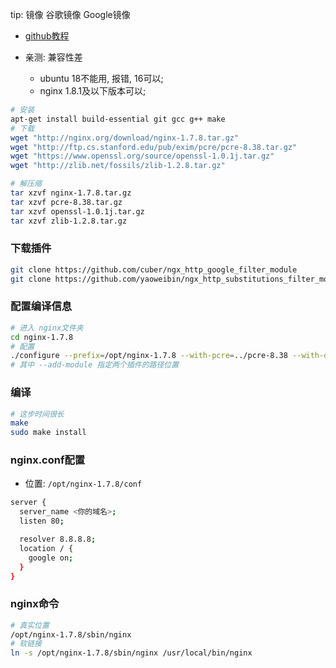 tip: 镜像 谷歌镜像 Google镜像

* [github教程](https://github.com/cuber/ngx_http_google_filter_module/blob/master/README.zh-CN.md)

* 亲测: 兼容性差
    * ubuntu 18不能用, 报错, 16可以;
    * nginx 1.8.1及以下版本可以;

```sh
# 安装
apt-get install build-essential git gcc g++ make
# 下载
wget "http://nginx.org/download/nginx-1.7.8.tar.gz"
wget "http://ftp.cs.stanford.edu/pub/exim/pcre/pcre-8.38.tar.gz"
wget "https://www.openssl.org/source/openssl-1.0.1j.tar.gz"
wget "http://zlib.net/fossils/zlib-1.2.8.tar.gz"

# 解压缩
tar xzvf nginx-1.7.8.tar.gz
tar xzvf pcre-8.38.tar.gz
tar xzvf openssl-1.0.1j.tar.gz
tar xzvf zlib-1.2.8.tar.gz
```

### 下载插件
```sh
git clone https://github.com/cuber/ngx_http_google_filter_module
git clone https://github.com/yaoweibin/ngx_http_substitutions_filter_module
```

### 配置编译信息
```sh
# 进入 nginx文件夹
cd nginx-1.7.8
# 配置
./configure --prefix=/opt/nginx-1.7.8 --with-pcre=../pcre-8.38 --with-openssl=../openssl-1.0.1j --with-zlib=../zlib-1.2.8 --with-http_ssl_module --add-module=../ngx_http_google_filter_module --add-module=../ngx_http_substitutions_filter_module
# 其中 --add-module 指定两个插件的路径位置
```

### 编译
```sh
# 这步时间很长
make
sudo make install
```

### nginx.conf配置
* 位置: `/opt/nginx-1.7.8/conf`
```sh
server {
  server_name <你的域名>;
  listen 80;

  resolver 8.8.8.8;
  location / {
    google on;
  }
}
```

### nginx命令
```sh
# 真实位置
/opt/nginx-1.7.8/sbin/nginx
# 软链接
ln -s /opt/nginx-1.7.8/sbin/nginx /usr/local/bin/nginx
```



